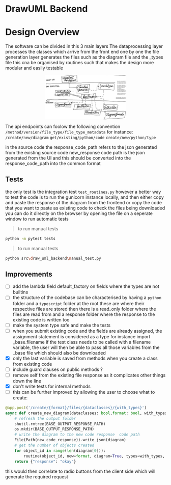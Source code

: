 # DrawUML Backend

# Design Overview

The software can be divided in this 3 main layers
The dataprocessing layer processes the classes which arrive from the front end one by one
the file generation layer generates the files such as the diagram file and the _types file
this cna be organised by routines such that makes the design more modular and easily testable


<div style="display: flex; justify-content: center; align-items: center; width: 100%;">
  <img src="/software_architecture.jpg" alt="draw uml schema" srcset="" style="width: 50%;">
</div>

The api endpoints can foolow the following convention
``/method/version/file_type/file_type_metadata``
for instance:
``/create/new/diagram``
``get/existing/python/code``
``create/new/python/type``

in the source code the response_code_path refers to the json generated from the existing source code
new_response code path is the json generated from the UI and this should be converted into the
response_code_path into the common format  

## Tests
the only test is the integration test `test_routines.py` however a better way to test the code is to run the gunicorn instance locally, and then either copy and paste the response of the diagram from the frontend
or copy the code that you want to paste as existing code
to check the files being downloaded you can do it directly on the browser by opening the file on a seperate window
to run automatic tests

>to run manual tests
```bash
python -m pytest tests
```

>to run manual tests
```bash
python src\draw_uml_backend\manual_test.py
```

## Improvements

- [ ] add the lambda field default_factory on fields where the types are not builtins
- [ ] the structure of the codebase can be characterised by having a `python` folder and a `typescript` folder at the root
      these are where their respective files are stored
      then there is a read_only folder where the files are read from
      and a response folder where the response to the existing code is written too
- [ ] make the system type safe and make the tests
- [ ] when you submit existing code and the fields are already assigned, the assignment statement is considered as a type
for instance import _base.filename if the test class needs to be called with a filename variable, the user will then be able to pass all those variables from the _base file which should also be downloaded
- [x] only the last variable is saved from methods when you create a class from existing code
- [ ] include guard clauses on public methods ?
- [ ] remove self from the existing file response as it complicates other things down the line
- [x] don't write tests for internal methods
- [ ] this can be further improved by allowing the user to choose what to create:
```python
@app.post('/create/{format}/files/{dataclasses}/{with_types}')
async def create_new_diagram(dataclasses: bool,format: bool, with_types: bool, diagram=Body(...)):
    # refresh the output folder
    shutil.rmtree(BASE_OUTPUT_RESPONSE_PATH)
    os.mkdir(BASE_OUTPUT_RESPONSE_PATH)
    # write the diagram to the new code response  code path
    File(Path(new_code_response)).write_json(diagram)
    # get the number of objects created
    for object_id in range(len(diagram[0])):
        routine(object_id, new=format, diagram=True, types=with_types, code=True, test=True,dataclass=dataclasses)
    return {"response": "okay"}
```
this would then correlate to radio buttons from the client side which will generate the required request
